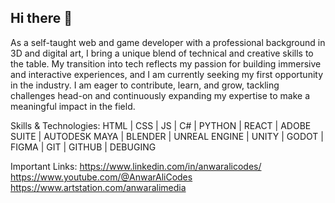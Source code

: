 ## Hi there 👋

As a self-taught web and game developer with a professional background in 3D and digital art, I bring a unique blend of technical and creative skills to the table. My transition into tech reflects my passion for building immersive and interactive experiences, and I am currently seeking my first opportunity in the industry. I am eager to contribute, learn, and grow, tackling challenges head-on and continuously expanding my expertise to make a meaningful impact in the field.

Skills & Technologies:
HTML | CSS | JS | C# | PYTHON | REACT | ADOBE SUITE | AUTODESK MAYA | BLENDER | UNREAL ENGINE | UNITY | GODOT | FIGMA | GIT | GITHUB | DEBUGING

Important Links:
https://www.linkedin.com/in/anwaralicodes/
https://www.youtube.com/@AnwarAliCodes
https://www.artstation.com/anwaralimedia

<!--
**anwaralicodes/anwaralicodes** is a ✨ _special_ ✨ repository because its `README.md` (this file) appears on your GitHub profile.

Here are some ideas to get you started:

- 🔭 I’m currently working on ...
- 🌱 I’m currently learning ...
- 👯 I’m looking to collaborate on ...
- 🤔 I’m looking for help with ...
- 💬 Ask me about ...
- 📫 How to reach me: ...
- 😄 Pronouns: ...
- ⚡ Fun fact: ...
-->
